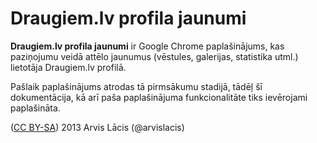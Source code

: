 # Draugiem.lv profila jaunumi #

**Draugiem.lv profila jaunumi** ir Google Chrome paplašinājums, kas paziņojumu veidā attēlo jaunumus (vēstules, galerijas, statistika utml.) lietotāja Draugiem.lv profilā.

Pašlaik paplašinājums atrodas tā pirmsākumu stadijā, tādēļ šī dokumentācija, kā arī paša paplašinājuma funkcionalitāte tiks ievērojami paplašināta.

([CC BY-SA](http://creativecommons.org/licenses/by-sa/3.0/)) 2013 Arvis Lācis (@arvislacis)